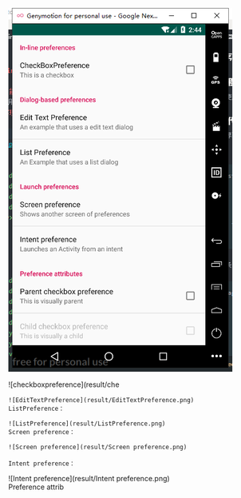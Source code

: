 
![all](result/all.png)     

![checkboxpreference](result/che
<EditTextPreference
            android:key="EditTextPreference"
            android:title="Edit Text Preference"
            android:summary="An example that uses a edit text dialog"
            android:dialogTitle="Enter your favorite animal"/>
```
![EditTextPreference](result/EditTextPreference.png)  
ListPreference：
```
<ListPreference
            android:key="ListPreference"
            android:title="List Preference"
            android:summary="An Example that uses a list dialog"
            android:entries="@array/lists"
            android:entryValues="@array/lists"/>
```
![ListPreference](result/ListPreference.png)  
Screen preference：
```
 <PreferenceScreen
            android:key="Screen preference"
            android:title="Screen preference"
            android:summary="Shows another screen of preferences">
            <CheckBoxPreference
                android:key="Toggle preference"
                android:title="Toggle preference"
                android:summary="Preference that is on the next screen but same hierarchy" />
        </PreferenceScreen>
```
![Screen preference](result/Screen preference.png)  

Intent preference：
```
<PreferenceScreen
            android:title="Intent preference"
            android:summary="Launches an Activity from an intent" >
            <intent
                android:action="android.intent.action.VIEW"
                android:data="http://www.baidu.com/"/>
        </PreferenceScreen>
![Intent preference](result/Intent preference.png)  
Preference attrib

